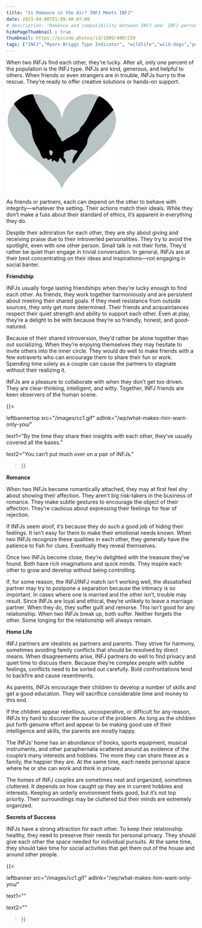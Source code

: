 ```yaml
---
title: "Is Romance in the Air? INFJ Meets INFJ"
date: 2023-04-08T01:09:48-07:00
# description: "Romance and compatibility between INFJ and  INFJ personality types."
hidePageThumbnail : true 
thumbnail: https://picsum.photos/id/1000/400/250
tags: ["INFJ","Myers-Briggs Type Indicator", "wildlife","wild-dogs","pets","animal-welfare"]
---
```



<!-- This is **bold** text, and this is *emphasized* text.
![infp_injf table](/infp_injf-table.jpg)
Visit the [Hugo](https://gohugo.io) website! -->

<!-- https://beaconstreetusa.com/wp/is-romance-in-the-air-infj-meets-infj/ -->

When two INFJs find each other, they’re lucky. After all, only one percent of the population is the INFJ type. INFJs are kind, generous, and helpful to others. When friends or even strangers are in trouble, INFJs hurry to the rescue. They’re ready to offer creative solutions or hands-on support.

![Romance](/heart2-300x271.jpg)

As friends or partners, each can depend on the other to behave with integrity—whatever the setting. Their actions match their ideals. While they don’t make a fuss about their standard of ethics, it’s apparent in everything they do.

Despite their admiration for each other, they are shy about giving and receiving praise due to their introverted personalities. They try to avoid the spotlight, even with one other person. Small talk is not their forte. They’d rather be quiet than engage in trivial conversation. In general, INFJs are at their best concentrating on their ideas and inspirations—not engaging in social banter.

**Friendship**

INFJs usually forge lasting friendships when they’re lucky enough to find each other. As friends, they work together harmoniously and are persistent about meeting their shared goals. If they meet resistance from outside sources, they only get more determined. Their friends and acquaintances respect their quiet strength and ability to support each other. Even at play, they’re a delight to be with because they’re so friendly, honest, and good-natured.

Because of their shared introversion, they’d rather be alone together than out socializing. When they’re enjoying themselves they may hesitate to invite others into the inner circle. They would do well to make friends with a few extraverts who can encourage them to share their fun or work. Spending time solely as a couple can cause the partners to stagnate without their realizing it.

INFJs are a pleasure to collaborate with when they don’t get too driven. They are clear-thinking, intelligent, and witty. Together, INFJ friends are keen observers of the human scene. 

{{< 

leftbannertop src="/images/cc1.gif" adlink="/wp/what-makes-him-want-only-you/"  

text1="By the time they share their insights with each other, they’ve usually covered all the bases." 

text2="You can’t put much over on a pair of INFJs."

>}}

**Romance**

When two INFJs become romantically attached, they may at first feel shy about showing their affection. They aren’t big risk-takers in the business of romance. They make subtle gestures to encourage the object of their affection. They’re cautious about expressing their feelings for fear of rejection.

If  INFJs seem aloof, it’s because they do such a good job of hiding their feelings. It isn’t easy for them to make their emotional needs known. When two INFJs recognize these qualities in each other, they generally have the patience to fish for clues. Eventually they reveal themselves.

Once two INFJs become close, they’re delighted with the treasure they’ve found. Both have rich imaginations and quick minds. They inspire each other to grow and develop without being controlling.

If, for some reason, the INFJ/INFJ match isn’t working well, the dissatisfied partner may try to postpone a separation because the intimacy is so important. In cases where one is married and the other isn’t, trouble may result. Since INFJs are loyal and ethical, they’re unlikely to leave a marriage partner. When they do, they suffer guilt and remorse. This isn’t good for any relationship. When two INFJs break up, both suffer. Neither forgets the other. Some longing for the relationship will always remain.

**Home Life**

INFJ partners are idealists as partners and parents. They strive for harmony, sometimes avoiding family conflicts that should be resolved by direct means. When disagreements arise, INFJ partners do well to find privacy and quiet time to discuss them. Because they’re complex people with subtle feelings, conflicts need to be sorted out carefully. Bold confrontations tend to backfire and cause resentments.

As parents, INFJs encourage their children to develop a number of skills and get a good education. They will sacrifice considerable time and money to this end.

If the children appear rebellious, uncooperative, or difficult for any reason, INFJs try hard to discover the source of the problem. As long as the children put forth genuine effort and appear to be making good use of their intelligence and skills, the parents are mostly happy.

The INFJs’ home has an abundance of books, sports equipment, musical instruments, and other paraphernalia scattered around as evidence of the couple’s many interests and hobbies. The more they can share these as a family, the happier they are. At the same time, each needs personal space where he or she can work and think in private.

The homes of INFJ couples are sometimes neat and organized, sometimes cluttered. It depends on how caught up they are in current hobbies and interests. Keeping an orderly environment feels good, but it’s not top priority. Their surroundings may be cluttered but their minds are extremely organized.

**Secrets of  Success**

INFJs have a strong attraction for each other. To keep their relationship healthy, they need to preserve their needs for personal privacy. They should give each other the space needed for individual pursuits. At the same time, they should take time for social activities that get them out of the house and around other people.

{{< 

leftbanner src="/images/cc1.gif" adlink="/wp/what-makes-him-want-only-you/"  

text1="" 

text2=""

>}}